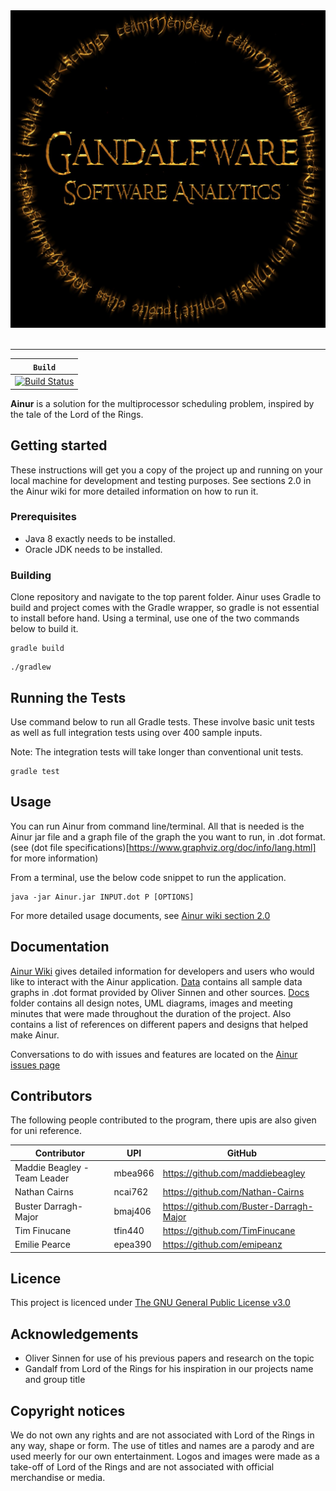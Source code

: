 <div align="center">
  <img src="https://github.com/TimFinucane/Ainur/blob/master/docs/images/logo.jpg"><br><br>
</div>

-----------------


| **`Build`** |
|-----------------|
| [![Build Status](https://tim-finucane.com/jenkins/job/ainur/job/Ainur/job/master/badge/icon)](https://tim-finucane.com/jenkins/job/ainur/job/Ainur/job/master/) |

**Ainur** is a solution for the multiprocessor scheduling problem, inspired by the tale of the Lord of the Rings.

## Getting started
These instructions will get you a copy of the project up and running on your local machine for development and testing purposes. See sections 2.0 in the Ainur wiki for more detailed information on how to run it.

### Prerequisites
- Java 8 exactly needs to be installed.
- Oracle JDK needs to be installed.

### Building
Clone repository and navigate to the top parent folder.
 Ainur uses Gradle to build and project comes with the Gradle wrapper, so gradle is not essential to install before hand. Using a terminal, use one of the two commands below to build it.

```
gradle build
```
```
./gradlew
```

## Running the Tests
Use command below to run all Gradle tests. These involve basic unit tests as well as full integration tests using over 400 sample inputs. 

Note: The integration tests will take longer than conventional unit tests.

```
gradle test
```

## Usage
You can run Ainur from command line/terminal. All that is needed is the Ainur jar file and a graph file of the graph the you want to run, in .dot format. (see (dot file specifications)[https://www.graphviz.org/doc/info/lang.html] for more information)

From a terminal, use the below code snippet to run the application.
```
java -jar Ainur.jar INPUT.dot P [OPTIONS]
```
For more detailed usage documents, see [Ainur wiki section 2.0](https://github.com/TimFinucane/Ainur/wiki/Command-Line-Interface_)

## Documentation
[Ainur Wiki](https://github.com/TimFinucane/Ainur/wiki) gives detailed information for developers and users who would like to interact with the Ainur application.
[Data](https://github.com/TimFinucane/Ainur/tree/master/data) contains all sample data graphs in .dot format provided by Oliver Sinnen and other sources.
[Docs](https://github.com/TimFinucane/Ainur/tree/master/docs) folder contains all design notes, UML diagrams, images and meeting minutes that were made throughout the duration of the project. Also contains a list of references on different papers and designs that helped make Ainur.

Conversations to do with issues and features are located on the [Ainur issues page](https://github.com/TimFinucane/Ainur/issues)

## Contributors
The following people contributed to the program, there upis are also given for uni reference.

| Contributor | UPI | GitHub
| ----------- | --- | ----- |
| Maddie Beagley - Team Leader | mbea966 | https://github.com/maddiebeagley
| Nathan Cairns | ncai762 | https://github.com/Nathan-Cairns
| Buster Darragh-Major | bmaj406 | https://github.com/Buster-Darragh-Major
| Tim Finucane | tfin440 | https://github.com/TimFinucane
| Emilie Pearce | epea390 | https://github.com/emipeanz

## Licence
This project is licenced under [The GNU General Public License v3.0](https://github.com/TimFinucane/Ainur/blob/master/LICENSE.md)

## Acknowledgements
- Oliver Sinnen for use of his previous papers and research on the topic
- Gandalf from Lord of the Rings for his inspiration in our projects name and group title

## Copyright notices
We do not own any rights and are not associated with Lord of the Rings in any way, shape or form. The use of titles and names are a parody and are used meerly for our own entertainment. Logos and images were made as a take-off of Lord of the Rings and are not associated with official merchandise or media.
